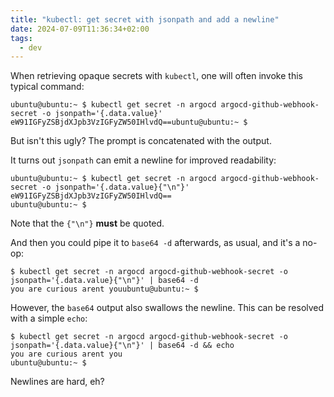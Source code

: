 ```yaml
---
title: "kubectl: get secret with jsonpath and add a newline"
date: 2024-07-09T11:36:34+02:00
tags:
  - dev
---
```


When retrieving opaque secrets with `kubectl`, one will often invoke this
typical command:

```shell
ubuntu@ubuntu:~ $ kubectl get secret -n argocd argocd-github-webhook-secret -o jsonpath='{.data.value}'
eW91IGFyZSBjdXJpb3VzIGFyZW50IHlvdQ==ubuntu@ubuntu:~ $
```

But isn't this ugly? The prompt is concatenated with the output.

It turns out `jsonpath` can emit a newline for improved readability:

```shell
ubuntu@ubuntu:~ $ kubectl get secret -n argocd argocd-github-webhook-secret -o jsonpath='{.data.value}{"\n"}'
eW91IGFyZSBjdXJpb3VzIGFyZW50IHlvdQ==
ubuntu@ubuntu:~ $
```

Note that the `{"\n"}` **must** be quoted.

And then you could pipe it to `base64 -d` afterwards, as usual, and it's a no-op:

```shell
$ kubectl get secret -n argocd argocd-github-webhook-secret -o jsonpath='{.data.value}{"\n"}' | base64 -d
you are curious arent youubuntu@ubuntu:~ $
```

However, the `base64` output also swallows the newline. This can be resolved
with a simple `echo`:

```shell
$ kubectl get secret -n argocd argocd-github-webhook-secret -o jsonpath='{.data.value}{"\n"}' | base64 -d && echo
you are curious arent you
ubuntu@ubuntu:~ $
```

Newlines are hard, eh?
